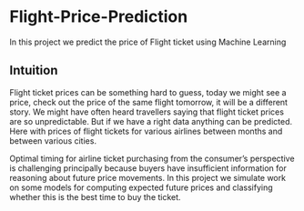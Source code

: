# Flight-Price-Prediction

In this project we predict the price of Flight ticket using Machine Learning

## Intuition

Flight ticket prices can be something hard to guess, today we might see a price, check out the price of the same flight tomorrow, it will be a different story. We might have often heard travellers saying that flight ticket prices are so unpredictable. But if we have a right data anything can be predicted. Here with prices of flight tickets for various airlines between months and between various cities.

Optimal timing for airline ticket purchasing from the consumer’s perspective is challenging principally because buyers have insufficient information for reasoning about future price movements. In this project we simulate work on some models for computing expected future prices and classifying whether this is the best time to buy the ticket.
